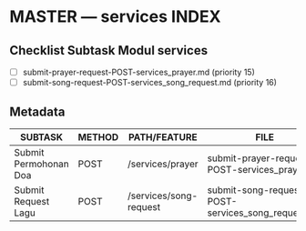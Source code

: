 # MASTER — services INDEX

## Checklist Subtask Modul services
- [ ] submit-prayer-request-POST-services_prayer.md (priority 15)
- [ ] submit-song-request-POST-services_song_request.md (priority 16)

## Metadata
| SUBTASK | METHOD | PATH/FEATURE | FILE | PRIORITY | DEPENDENCIES |
|---|---|---|---|---:|---|
| Submit Permohonan Doa | POST | /services/prayer | submit-prayer-request-POST-services_prayer.md | 15 | - |
| Submit Request Lagu | POST | /services/song-request | submit-song-request-POST-services_song_request.md | 16 | - |
